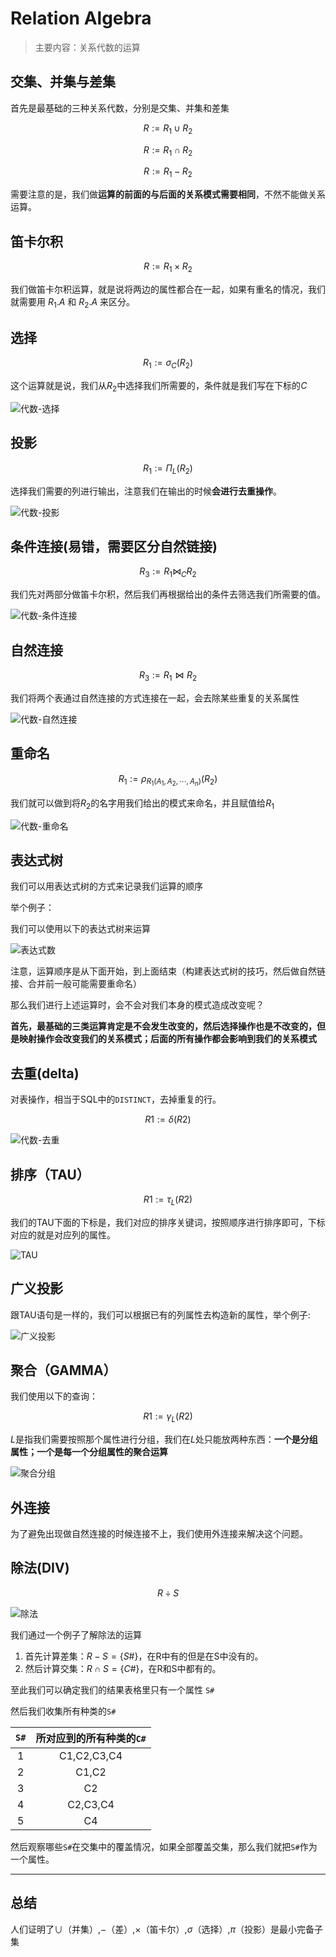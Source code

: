 
# Relation Algebra

> 主要内容：关系代数的运算

## 交集、并集与差集

首先是最基础的三种关系代数，分别是交集、并集和差集

$$R := R_1 \cup R_2$$

$$R := R_1 \cap R_2$$

$$R := R_1 - R_2$$

需要注意的是，我们做**运算的前面的与后面的关系模式需要相同**，不然不能做关系运算。

## 笛卡尔积

$$R := R_1 \times R_2$$

我们做笛卡尔积运算，就是说将两边的属性都合在一起，如果有重名的情况，我们就需要用 $R_1.A$ 和 $R_2.A$ 来区分。

## 选择

$$R_1 := \sigma_C(R_2)$$

这个运算就是说，我们从$R_2$中选择我们所需要的，条件就是我们写在下标的$C$

![代数-选择](./pics/代数-选择.png)

## 投影

$$R_1 := \Pi_{L}(R_2)$$

选择我们需要的列进行输出，注意我们在输出的时候**会进行去重操作**。

![代数-投影](./pics/代数-投影.png)

## 条件连接(易错，需要区分自然链接)

$$R_3 := R_1 \bowtie_{C} R_2$$

我们先对两部分做笛卡尔积，然后我们再根据给出的条件去筛选我们所需要的值。

![代数-条件连接](./pics/代数-条件连接.png)

## 自然连接

$$R_3 := R_1 \bowtie R_2$$

我们将两个表通过自然连接的方式连接在一起，会去除某些重复的关系属性

![代数-自然连接](./pics/代数自然链接.png)

## 重命名

$$R_1 := \rho_{R_1(A_1, A_2, \cdots, A_n)}(R_2)$$

我们就可以做到将$R_2$的名字用我们给出的模式来命名，并且赋值给$R_1$

![代数-重命名](./pics/代数-重命名.png)

## 表达式树

我们可以用表达式树的方式来记录我们运算的顺序

举个例子：

我们可以使用以下的表达式树来运算

![表达式数](./pics/表达式数.png)

注意，运算顺序是从下面开始，到上面结束（构建表达式树的技巧，然后做自然链接、合并前一般可能需要重命名）

那么我们进行上述运算时，会不会对我们本身的模式造成改变呢？

**首先，最基础的三类运算肯定是不会发生改变的，然后选择操作也是不改变的，但是映射操作会改变我们的关系模式；后面的所有操作都会影响到我们的关系模式**

## 去重(delta)

对表操作，相当于SQL中的`DISTINCT`，去掉重复的行。

$$R1 := \delta(R2)$$

![代数-去重](./pics/去重.png)

## 排序（TAU）

$$R1 := \tau_{L}(R2)$$

我们的TAU下面的下标是，我们对应的排序关键词，按照顺序进行排序即可，下标对应的就是对应列的属性。

![TAU](./pics/TAU.png)

## 广义投影

跟TAU语句是一样的，我们可以根据已有的列属性去构造新的属性，举个例子:

![广义投影](./pics/广义投影.png)

## 聚合（GAMMA）

我们使用以下的查询：

$$R1 := \gamma_{L}(R2)$$

$L$是指我们需要按照那个属性进行分组，我们在$L$处只能放两种东西：**一个是分组属性；一个是每一个分组属性的聚合运算**

![聚合分组](./pics/聚合分组.png)

## 外连接

为了避免出现做自然连接的时候连接不上，我们使用外连接来解决这个问题。

## 除法(DIV)

$$R \div S$$

![除法](./pics/除法.png)

我们通过一个例子了解除法的运算

1. 首先计算差集：$R - S = \{S\#\}$，在R中有的但是在S中没有的。
2. 然后计算交集：$R \cap S = \{C\#\}$，在R和S中都有的。

至此我们可以确定我们的结果表格里只有一个属性 `S#`

然后我们收集所有种类的`S#`

|`S#`|所对应到的所有种类的`C#`|
|:---:|:---:|
|1|C1,C2,C3,C4|
|2|C1,C2|
|3|C2|
|4|C2,C3,C4|
|5|C4|

然后观察哪些`S#`在交集中的覆盖情况，如果全部覆盖交集，那么我们就把`S#`作为一个属性。

---

## 总结

人们证明了$\cup$（并集）,$-$（差）,$\times$（笛卡尔）,$\sigma$（选择）,$\pi$（投影）是最小完备子集